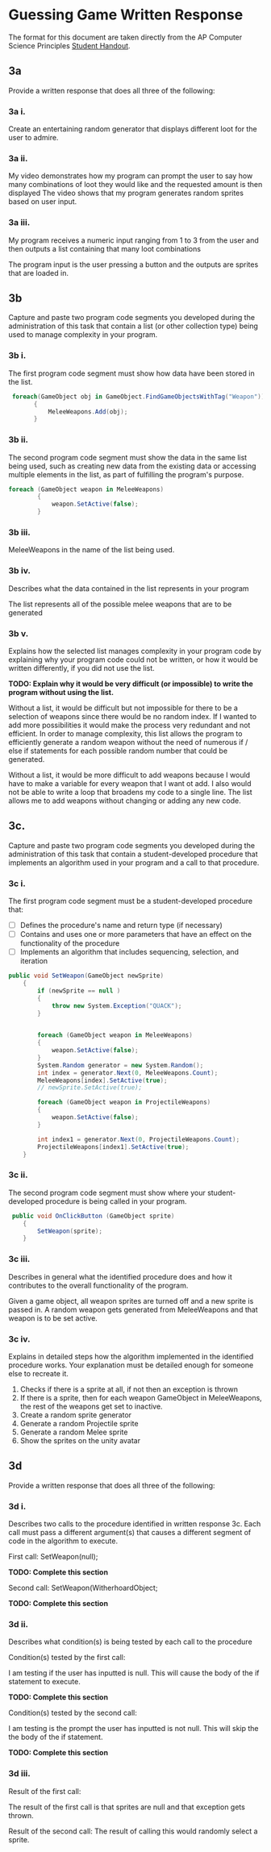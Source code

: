 # Guessing Game Written Response

The format for this document are taken directly from the AP Computer Science
Principles [Student Handout](../support/ap-csp-student-task-directions.pdf).

## 3a

Provide a written response that does all three of the following:

### 3a i.

Create an entertaining random generator that displays different loot for the user to admire. 


### 3a ii.

My video demonstrates how my program can prompt the user to say how many combinations of loot they would like and the requested amount is then displayed
 The video shows that my program generates random sprites based on user input.

### 3a iii.


My program receives a numeric input ranging from 1 to 3 from the user and then outputs a list containing that many loot combinations

The program input is the user pressing a button and the outputs are sprites that are loaded in.

## 3b

Capture and paste two program code segments you developed during the
administration of this task that contain a list (or other collection type) being
used to manage complexity in your program.

### 3b i.

The first program code segment must show how data have been stored in the list.

```csharp
 foreach(GameObject obj in GameObject.FindGameObjectsWithTag("Weapon"))
       {
           MeleeWeapons.Add(obj);
       }
```
### 3b ii.

The second program code segment must show the data in the same list being used,
such as creating new data from the existing data or accessing multiple elements
in the list, as part of fulfilling the program's purpose.

```csharp
foreach (GameObject weapon in MeleeWeapons)
        {
            weapon.SetActive(false);
        }
```


### 3b iii.

MeleeWeapons in the name of the list being used.

### 3b iv.

Describes what the data contained in the list represents in your program

The list represents all of the possible melee weapons that are  to be generated

### 3b v.

Explains how the selected list manages complexity in your program code by
explaining why your program code could not be written, or how it would be
written differently, if you did not use the list.

**TODO: Explain why it would be very difficult (or impossible) to write 
the program without using the list.**

Without a list, it would be difficult but not impossible for there to be a selection of weapons since there would be no random index. If I wanted to add more possibilities it would make the process very redundant and not efficient. In order to manage complexity, this list allows the program to efficiently generate a random weapon without the need of numerous if / else if statements for each possible random number that could be generated.

Without a list, it would be more difficult to add weapons because I would have to make a variable for every weapon that I want ot add. I also would not be able to write a loop that broadens my code to a single line. The list allows me to add weapons without changing or adding any new code.

## 3c.

Capture and paste two program code segments you developed during the
administration of this task that contain a student-developed procedure that
implements an algorithm used in your program and a call to that procedure.

### 3c i.

The first program code segment must be a student-developed procedure that:

- [ ] Defines the procedure's name and return type (if necessary)
- [ ] Contains and uses one or more parameters that have an effect on the functionality of the procedure
- [ ] Implements an algorithm that includes sequencing, selection, and iteration

```csharp
public void SetWeapon(GameObject newSprite)
    {
        if (newSprite == null )
        {
            throw new System.Exception("QUACK");
        }

        
        foreach (GameObject weapon in MeleeWeapons)
        {
            weapon.SetActive(false);
        }
        System.Random generator = new System.Random();
        int index = generator.Next(0, MeleeWeapons.Count);
        MeleeWeapons[index].SetActive(true);
        // newSprite.SetActive(true);

        foreach (GameObject weapon in ProjectileWeapons)
        {
            weapon.SetActive(false);
        }

        int index1 = generator.Next(0, ProjectileWeapons.Count);
        ProjectileWeapons[index1].SetActive(true);
    }
```
          
### 3c ii.

The second program code segment must show where your student-developed procedure is being called in your program.
```csharp
 public void OnClickButton (GameObject sprite)
    {
        SetWeapon(sprite);
    }
```

### 3c iii.

Describes in general what the identified procedure does and how it contributes to the overall functionality of the program.

Given a game object, all weapon sprites are turned off and a new sprite is passed in. A random weapon gets generated from MeleeWeapons and that weapon is to be set active.
### 3c iv.

Explains in detailed steps how the algorithm implemented in the identified procedure works. Your explanation must be detailed enough for someone else to recreate it.

1. Checks if there is a sprite at all, if not then an exception is thrown
2. If there is a sprite, then for each weapon GameObject in MeleeWeapons, the rest of the weapons get set to inactive.
3. Create a random sprite generator 
4. Generate a random Projectile sprite
5. Generate a random Melee sprite 
6. Show the sprites on the unity avatar

## 3d

Provide a written response that does all three of the following:

### 3d i.

Describes two calls to the procedure identified in written response 3c. Each call must pass a different argument(s) that causes a different segment of code in the algorithm to execute.

First call: 
SetWeapon(null);

**TODO: Complete this section**

Second call:
SetWeapon(WitherhoardObject;

**TODO: Complete this section**

### 3d ii.

Describes what condition(s) is being tested by each call to the procedure

Condition(s) tested by the first call:

I am testing if the user has inputted is null. This will cause the body of the if statement to execute.
 
**TODO: Complete this section**

Condition(s) tested by the second call:

I am testing is the prompt the user has inputted is not null. This will skip the the body of the if statement. 

**TODO: Complete this section**

### 3d iii.

Result of the first call:

The result of the first call is that sprites are null and that exception gets thrown.



Result of the second call:
The result of calling this would randomly select a sprite.

